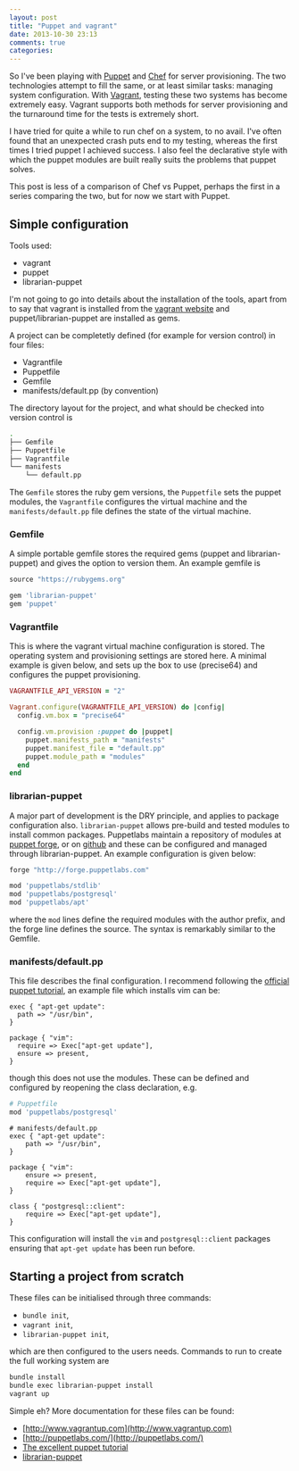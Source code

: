 ```yaml
---
layout: post
title: "Puppet and vagrant"
date: 2013-10-30 23:13
comments: true
categories:
---
```


So I've been playing with [Puppet](http://puppetlabs.com/) and [Chef](http://www.opscode.com/chef/) for server provisioning. The two technologies attempt to fill the same, or at least similar tasks: managing system configuration. With [Vagrant](http://www.vagrantup.com/), testing these two systems has become extremely easy. Vagrant supports both methods for server provisioning and the turnaround time for the tests is extremely short.

I have tried for quite a while to run chef on a system, to no avail. I've often found that an unexpected crash puts end to my testing, whereas the first times I tried puppet I achieved success. I also feel the declarative style with which the puppet modules are built really suits the problems that puppet solves.

This post is less of a comparison of Chef vs Puppet, perhaps the first in a series comparing the two, but for now we start with Puppet.

## Simple configuration

Tools used:

* vagrant
* puppet
* librarian-puppet

I'm not going to go into details about the installation of the tools, apart from to say that vagrant is installed from the [vagrant website](http://vagrantup.com) and puppet/librarian-puppet are installed as gems.

A project can be completetly defined (for example for version control) in four files:

* Vagrantfile
* Puppetfile
* Gemfile
* manifests/default.pp (by convention)

The directory layout for the project, and what should be checked into version control is

``` bash
.
├── Gemfile
├── Puppetfile
├── Vagrantfile
└── manifests
    └── default.pp
```

The `Gemfile` stores the ruby gem versions, the `Puppetfile` sets the puppet modules, the `Vagrantfile` configures the virtual machine and the `manifests/default.pp` file defines the state of the virtual machine.

### Gemfile

A simple portable gemfile stores the required gems (puppet and librarian-puppet) and gives the option to version them. An example gemfile is


``` ruby
source "https://rubygems.org"

gem 'librarian-puppet'
gem 'puppet'
```


### Vagrantfile

This is where the vagrant virtual machine configuration is stored. The operating system and provisioning settings are stored here. A minimal example is given below, and sets up the box to use (precise64) and configures the puppet provisioning.


``` ruby
VAGRANTFILE_API_VERSION = "2"

Vagrant.configure(VAGRANTFILE_API_VERSION) do |config|
  config.vm.box = "precise64"

  config.vm.provision :puppet do |puppet|
    puppet.manifests_path = "manifests"
    puppet.manifest_file = "default.pp"
    puppet.module_path = "modules"
  end
end
```

### librarian-puppet

A major part of development is the DRY principle, and applies to package configuration also. `librarian-puppet` allows pre-build and tested modules to install common packages. Puppetlabs maintain a repository of modules at [puppet forge](https://forge.puppetlabs.com/), or on [github](http://www.github.com) and these can be configured and managed through librarian-puppet. An example configuration is given below:

``` ruby
forge "http://forge.puppetlabs.com"

mod 'puppetlabs/stdlib'
mod 'puppetlabs/postgresql'
mod 'puppetlabs/apt'
```
where the `mod` lines define the required modules with the author prefix, and the forge line defines the source. The syntax is remarkably similar to the Gemfile.


### manifests/default.pp

This file describes the final configuration. I recommend following the [official puppet tutorial](http://docs.puppetlabs.com/learning/index.html), an example file which installs vim can be:

``` puppet
exec { "apt-get update":
  path => "/usr/bin",
}

package { "vim":
  require => Exec["apt-get update"],
  ensure => present,
}
```

though this does not use the modules. These can be defined and configured by reopening the class declaration, e.g.

``` ruby
# Puppetfile
mod 'puppetlabs/postgresql'

```
``` puppet
# manifests/default.pp
exec { "apt-get update":
    path => "/usr/bin",
}

package { "vim":
    ensure => present,
    require => Exec["apt-get update"],
}

class { "postgresql::client":
    require => Exec["apt-get update"],
}
```

This configuration will install the `vim` and `postgresql::client` packages ensuring that `apt-get update` has been run before.


## Starting a project from scratch

These files can be initialised through three commands:

* `bundle init`,
* `vagrant init`,
* `librarian-puppet init`, 

which are then configured to the users needs. Commands to run to create the full working system are

``` bash
bundle install
bundle exec librarian-puppet install
vagrant up
```

Simple eh? More documentation for these files can be found:

* [http://www.vagrantup.com](http://www.vagrantup.com)
* [http://puppetlabs.com/](http://puppetlabs.com/)
* [The excellent puppet tutorial](http://docs.puppetlabs.com/learning/index.html)
* [librarian-puppet](http://librarian-puppet.com/)
